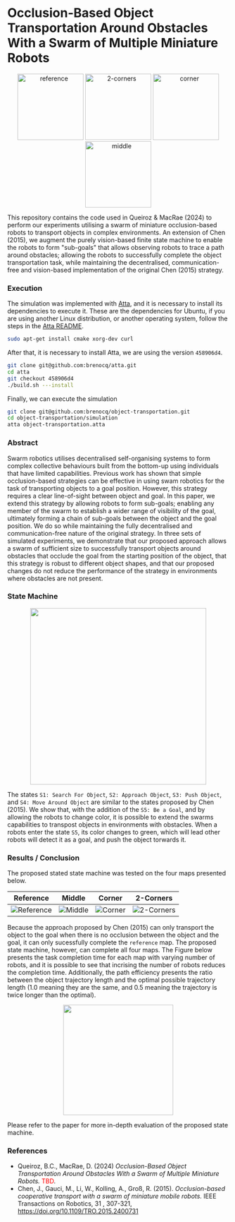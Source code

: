 # Occlusion-Based Object Transportation Around Obstacles With a Swarm of Multiple Miniature Robots
<p align="center">
    <img src="https://github.com/brenocq/object-transportation/assets/17342434/4cbb3ed4-8312-40ad-bd78-a8689183c28c" alt="reference" height="150"/>
    <img src="https://github.com/brenocq/object-transportation/assets/17342434/666ced7e-674a-41ea-b504-932712852404" alt="2-corners" height="150"/>
    <img src="https://github.com/brenocq/object-transportation/assets/17342434/ef436352-b0ef-49ca-817f-83aa66fb96ba" alt="corner" height="150"/>
    <img src="https://github.com/brenocq/object-transportation/assets/17342434/0e251481-4094-42f1-a914-2df768f6217b" alt="middle" height="150"/>
</p>

This repository contains the code used in Queiroz & MacRae (2024) to perform our experiments utilising a swarm of miniature occlusion-based robots to transport objects in complex environments. An extension of Chen (2015), we augment the purely vision-based finite state machine to enable the robots to form "sub-goals" that allows observing robots to trace a path around obstacles; allowing the robots to successfully complete the object transportation task, while maintaining the decentralised, communication-free and vision-based implementation of the original Chen (2015) strategy.

### Execution
The simulation was implemented with [Atta](https://github.com/brenocq/atta), and it is necessary to install its dependencies to execute it. These are the dependencies for Ubuntu, if you are using another Linux distribution, or another operating system, follow the steps in the [Atta README](https://github.com/brenocq/atta).

```bash
sudo apt-get install cmake xorg-dev curl
```

After that, it is necessary to install Atta, we are using the version `458906d4`.
```bash
git clone git@github.com:brenocq/atta.git
cd atta
git checkout 458906d4
./build.sh ---install
```

Finally, we can execute the simulation
```bash
git clone git@github.com:brenocq/object-transportation.git
cd object-transportation/simulation
atta object-transportation.atta
```

### Abstract
Swarm robotics utilises decentralised self-organising systems to form complex collective behaviours built from the bottom-up using individuals that have limited capabilities. Previous work has shown that simple occlusion-based strategies can be effective in using swam robotics for the task of transporting objects to a goal position. However, this strategy requires a clear line-of-sight between object and goal. In this paper, we extend this strategy by allowing robots to form sub-goals; enabling any member of the swarm to establish a wider range of visibility of the goal, ultimately forming a chain of sub-goals between the object and the goal position. We do so while maintaining the fully decentralised and communication-free nature of the original strategy. In three sets of simulated experiments, we demonstrate that our proposed approach allows a swarm of sufficient size to successfully transport objects around obstacles that occlude the goal from the starting position of the object, that this strategy is robust to different object shapes, and that our proposed changes do not reduce the performance of the strategy in environments where obstacles are not present.


### State Machine
<p align="center">
    <img src="https://github.com/brenocq/object-transportation/assets/17342434/5564f711-1fe5-4f17-8aae-505be9bc703e" height="400"/>
</p>

The states `S1: Search For Object`, `S2: Approach Object`, `S3: Push Object`, and `S4: Move Around Object` are similar to the states proposed by Chen (2015). We show that, with the addition of the `S5: Be a Goal`, and by allowing the robots to change color, it is possible to extend the swarms capabilities to transpost objects in environments with obstacles. When a robots enter the state `S5`, its color changes to green, which will lead other robots will detect it as a goal, and push the object torwards it.

### Results / Conclusion
The proposed stated state machine was tested on the four maps presented below.

| Reference | Middle | Corner | 2-Corners |
|-----------|--------|--------|-----------|
| ![Reference](https://github.com/brenocq/object-transportation/assets/17342434/b2b7a269-d5da-4f09-b5f4-5eead43f9d50) | ![Middle](https://github.com/brenocq/object-transportation/assets/17342434/ca71da3a-206c-432d-b932-8407d02d0b0c) | ![Corner](https://github.com/brenocq/object-transportation/assets/17342434/10f7087a-0ce8-4872-a604-6d47d6abea8c) | ![2-Corners](https://github.com/brenocq/object-transportation/assets/17342434/0a641696-6ad6-4a7e-afa4-1bcda4493c06) |

Because the approach proposed by Chen (2015) can only transport the object to the goal when there is no occlusion between the object and the goal, it can only sucessfully complete the `reference` map. The proposed state machine, however, can complete all four maps. The Figure below presents the task completion time for each map with varying number of robots, and it is possible to see that incrising the number of robots reduces the completion time. Additionally, the path efficiency presents the ratio between the object trajectory length and the optimal possible trajectory length (1.0 meaning they are the same, and 0.5 meaning the trajectory is twice longer than the optimal).

<p align="center">
    <img src="https://github.com/brenocq/object-transportation/assets/17342434/051aa958-90b3-4bcc-bd7a-29ef78d7711f" height="250"/>
</p>

Please refer to the paper for more in-depth evaluation of the proposed state machine.

### References
- Queiroz, B.C., MacRae, D. (2024) _Occlusion-Based Object Transportation Around Obstacles With a Swarm of Multiple Miniature Robots._
<span style="color:red">TBD</span>.
- Chen, J., Gauci, M., Li, W., Kolling, A., Groß, R. (2015). _Occlusion-based cooperative transport with a swarm of miniature mobile robots._ IEEE Transactions on Robotics, 31 , 307-321, https://doi.org/10.1109/TRO.2015.2400731


